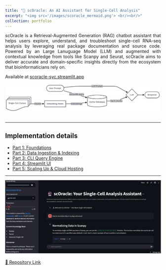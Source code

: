 ```yaml
---
title: "🔮 scOracle: An AI Assistant for Single-Cell Analysis"
excerpt: "<img src='/images/scoracle_mermaid.png'> <br/><br/>"
collection: portfolio
---
```


<p style='text-align: justify;'> 
scOracle is a Retrieval-Augmented Generation (RAG) chatbot assistant that helps users explore, understand, and troubleshoot single-cell RNA-seq analysis by leveraging real package documentation and source code. Powered by an Large Lanuguage Model (LLM) and augmented with contextual knowledge from tools like Scanpy and Seurat, scOracle aims to deliver accurate and domain-specific insights directly from the ecosystem that bioinformaticians rely on.
</p>

Available at <a href="https://scoracle-syc.streamlit.app/">scoracle-syc.streamlit.app</a><br/>

<center><img src='/images/scoracle_mermaid.png'></center> <br/>

---

## Implementation details
- [Part 1: Foundations](https://sychen9584.github.io/posts/2025/04/rag-part1/)
- [Part 2: Data Ingestion & Indexing](https://sychen9584.github.io/posts/2025/05/rag-part2/)
- [Part 3: CLI Query Engine](https://sychen9584.github.io/posts/2025/05/rag-part3/)
- [Part 4: Streamlit UI](https://sychen9584.github.io/posts/2025/05/rag-part4/)
- [Part 5: Scaling Up & Cloud Hosting](https://sychen9584.github.io/posts/2025/05/rag-part5/)

---

<center><img src='/images/scoracle_st2.png'></center> <br/>

<a href="https://github.com/sychen9584/scOracle" download class="btn btn-info" style="float: left;">
    🧫 Repository Link
</a>